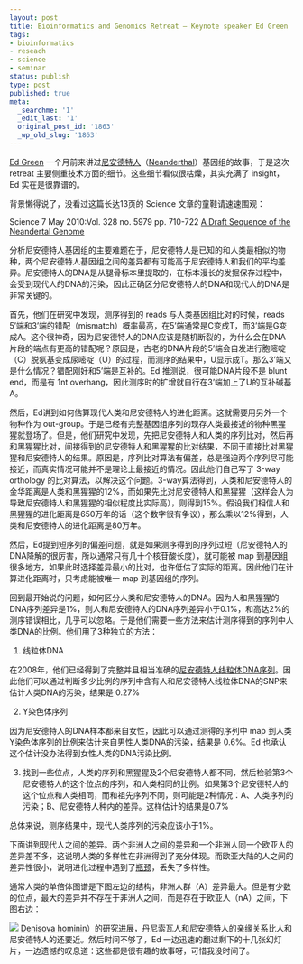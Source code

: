 ```yaml
---
layout: post
title: Bioinformatics and Genomics Retreat – Keynote speaker Ed Green
tags:
- bioinformatics
- reseach
- science
- seminar
status: publish
type: post
published: true
meta:
  _searchme: '1'
  _edit_last: '1'
  original_post_id: '1863'
  _wp_old_slug: '1863'
---
```

<a href="http://green.soe.ucsc.edu/">Ed Green</a> 一个月前来讲过<a href="http://zh.wikipedia.org/wiki/%E5%B0%BC%E5%AE%89%E5%BE%B7%E7%89%B9%E4%BA%BA">尼安德特人</a>（<a href="http://en.wikipedia.org/wiki/Neanderthal">Neanderthal</a>）基因组的故事，于是这次 retreat 主要侧重技术方面的细节。这些细节看似很枯燥，其实充满了 insight，Ed 实在是很靠谱的。

背景懒得说了，没看过这篇长达13页的 Science 文章的童鞋请速速围观：

Science 7 May 2010:Vol. 328 no. 5979 pp. 710-722
<a href="http://www.sciencemag.org/content/328/5979/710.full">A Draft Sequence of the Neandertal Genome</a>

分析尼安德特人基因组的主要难题在于，尼安德特人是已知的和人类最相似的物种，两个尼安德特人基因组之间的差异都有可能高于尼安德特人和我们的平均差异。尼安德特人的DNA是从腿骨标本里提取的，在标本漫长的发掘保存过程中，会受到现代人的DNA的污染，因此正确区分尼安德特人的DNA和现代人的DNA是非常关键的。

首先，他们在研究中发现，测序得到的 reads 与人类基因组比对的时候，reads 5’端和3’端的错配（mismatch）概率最高，在5’端通常是C变成T，而3’端是G变成A。这个很神奇，因为尼安德特人的DNA应该是随机断裂的，为什么会在DNA片段的端点有更高的错配呢？原因是，古老的DNA片段的5’端会自发进行胞嘧啶（C）脱氨基变成尿嘧啶（U）的过程，而测序的结果中，U显示成T。那么3’端又是什么情况？错配刚好和5’端是互补的。Ed 推测说，很可能DNA片段不是 blunt end，而是有 1nt overhang，因此测序时的扩增就自行在3’端加上了U的互补碱基A。

然后，Ed讲到如何估算现代人类和尼安德特人的进化距离。这就需要用另外一个物种作为 out-group。于是已经有完整基因组序列的现存人类最接近的物种黑猩猩就登场了。但是，他们研究中发现，先把尼安德特人和人类的序列比对，然后再和黑猩猩比对，间接得到的尼安德特人和黑猩猩的比对结果，不同于直接比对黑猩猩和尼安德特人的结果。原因是，序列比对算法有偏差，总是强迫两个序列尽可能接近，而真实情况可能并不是理论上最接近的情况。因此他们自己写了 3-way orthology 的比对算法，以解决这个问题。3-way算法得到，人类和尼安德特人的金华距离是人类和黑猩猩的12%，而如果先比对尼安德特人和黑猩猩（这样会人为导致尼安德特人和黑猩猩的相似程度比实际高），则得到15%。假设我们相信人和黑猩猩的进化距离是650万年的话（这个数字很有争议），那么乘以12%得到，人类和尼安德特人的进化距离是80万年。

然后，Ed提到短序列的偏差问题，就是如果测序得到的序列过短（尼安德特人的DNA降解的很厉害，所以通常只有几十个核苷酸长度），就可能被 map 到基因组很多地方，如果此时选择差异最小的比对，也许低估了实际的距离。因此他们在计算进化距离时，只考虑能被唯一 map 到基因组的序列。

回到最开始说的问题，如何区分人类和尼安德特人的DNA。因为人和黑猩猩的DNA序列差异是1%，则人和尼安德特人的DNA序列差异小于0.1%，和高达2%的测序错误相比，几乎可以忽略。于是他们需要一些方法来估计测序得到的序列中人类DNA的比例。他们用了3种独立的方法：

1. 线粒体DNA

在2008年，他们已经得到了完整并且相当准确的<a href="http://www.ncbi.nlm.nih.gov/pmc/articles/PMC2602844/">尼安德特人线粒体DNA序列</a>。因此他们可以通过判断多少比例的序列中含有人和尼安德特人线粒体DNA的SNP来估计人类DNA的污染，结果是 0.27%

2. Y染色体序列

因为尼安德特人的DNA样本都来自女性，因此可以通过测得的序列中 map 到人类Y染色体序列的比例来估计来自男性人类DNA的污染，结果是 0.6%。Ed 也承认这个估计没办法得到女性人类的DNA污染比例。

3. 找到一些位点，人类的序列和黑猩猩及2个尼安德特人都不同，然后检验第3个尼安德特人的这个位点的序列，和人类相同的比例。如果第3个尼安德特人的这个位点和人类相同，而和祖先序列不同，则可能是2种情况：A、人类序列的污染；B、尼安德特人种内的差异。这样估计的结果是0.7%

总体来说，测序结果中，现代人类序列的污染应该小于1%。

下面讲到现代人之间的差异。两个非洲人之间的差异和一个非洲人同一个欧亚人的差异差不多，这说明人类的多样性在非洲得到了充分体现。而欧亚大陆的人之间的差异性很小，说明进化过程中遇到了<a href="http://en.wikipedia.org/wiki/History_of_Eurasia#Population_bottleneck">瓶颈</a>，丢失了多样性。

通常人类的单倍体图谱是下图左边的结构，非洲人群（A）差异最大。但是有少数的位点，最大的差异并不存在于非洲人之间，而是存在于欧亚人（nA）之间，下图右边：


![](https://dl.dropboxusercontent.com/u/308058/blogimages/2011/09/haplotype.png)
<a href="http://en.wikipedia.org/wiki/Denisova_hominin">Denisova hominin</a>）的研究进展，丹尼索瓦人和尼安德特人的亲缘关系比人和尼安德特人的还要近。然后时间不够了，Ed 一边迅速的翻过剩下的十几张幻灯片，一边遗憾的叹息道：这些都是很有趣的故事呀，可惜我没时间了。
